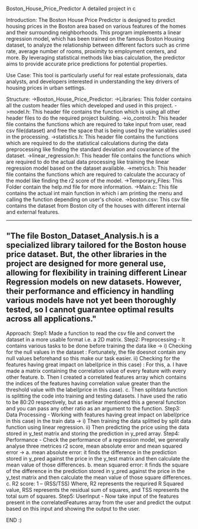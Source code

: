 Boston_House_Price_Predictor
A detailed project in c

Introduction:
The Boston House Price Predictor is designed to predict housing prices in the Boston area based on various features of the homes and their surrounding neighborhoods. This program implements a linear regression model, which has been trained on the famous Boston Housing dataset, to analyze the relationship between different factors such as crime rate, average number of rooms, proximity to employment centers, and more. By leveraging statistical methods like bias calculation, the predictor aims to provide accurate price predictions for potential properties.

Use Case:
This tool is particularly useful for real estate professionals, data analysts, and developers interested in understanding the key drivers of housing prices in urban settings.

Structure:
->Boston_House_Price_Predictor:
    ->Libraries:
      This folder contains all the custom header files which developed and used in this project.
        ->model.h:
          This header file contains the function which is using all other header files to do the required project building.
        ->io_control.h:
          This header file contains the functions which are required to take input from user, read csv file(dataset) and free the space that is being used by the variables used in the processing.
        ->statistics.h:
          This header file contains the functions which are required to do the statistical calculations during the data preprocessing like finding the standard deviation and covariance of the dataset.
        ->linear_regression.h:
          This header file contains the functions which are required to do the actual data processing like training the linear regression model based on the dataset available.
        ->metrics.h:
          This header file contains the functions which are required to calculate the accuracy of the model like finding the r2 score of the model.
    ->Temporary_Files:
      This Folder contain the help.md file for more information.
    ->Main.c:
      This file contains the actual int main function in which i am printing the menu and calling the function depending on user's choice.
    ->boston.csv:
      This csv file contains the dataset from Boston city of the houses with different internal and external features.

-------------------------------------------------------------------------------------------------------------------------------------------------------------
"The file Boston_Dataset_Analysis.h is a specialized library tailored for the Boston house price dataset. But, the other libraries in the project are designed for more general use, allowing for flexibility in training different Linear Regression models on new datasets. However, their performance and efficiency in handling various models have not yet been thoroughly tested, so I cannot guarantee optimal results across all applications."
-------------------------------------------------------------------------------------------------------------------------------------------------------------

Approach:
Step1: Made a function to read the csv file and convert the dataset in a more usable format i.e. a 2D matrix.
Step2: Preprocessing - It contains various tasks to be done before training the data like ->
          i) Checking for the null values in the dataset : Fortunately, the file doesnot contain any null values beforehand so this make our task easier.
         ii) Checking for the features having great impact on label(price in this case) : For this, 
             a. I have made a matrix containing the correlation value of every feature with every other feature.
             b. Then I created a correlated features array which contains the indices of the features having correlation value greater than the threshold value with the label(price in this case).
             c. Then splitdata function is splitting the code into training and testing datasets. I have used the ratio to be 80:20 respectively, but as earliear mentioned this a general function and you can pass any other ratio as an argument to the function.
Step3: Data Processing - Working with features having great impact on label(price in this case) in the train data ->
          i) Then training the data splitted by split data function using linear regression.
         ii) Then predicting the price using the data stored in y_test matrix and storing the prediction in y_pred array.
Step4: Performance - Check the performance of a regression model, we generally analyse three metrices r2 score, mean absolute error and mean squared error ->
             a. mean absolute error: it finds the difference in the prediction stored in y_pred against the price in the y_test matrix and then calculate the mean value of those differences.
             b. mean squared error: it finds the square of the difference in the prediction stored in y_pred against the price in the y_test matrix and then calculate the mean value of those square differences.
             c. R2 score: 1 – (RSS/TSS) Where, R2 represents the requrired R Squared value, RSS represents the residual sum of squares, and TSS represents the total sum of squares.
Step5: UserInput - Now take input of the features present in the correlatedFeatures array from the user and predict the output based on this input and showing the output to the user.

END :)
